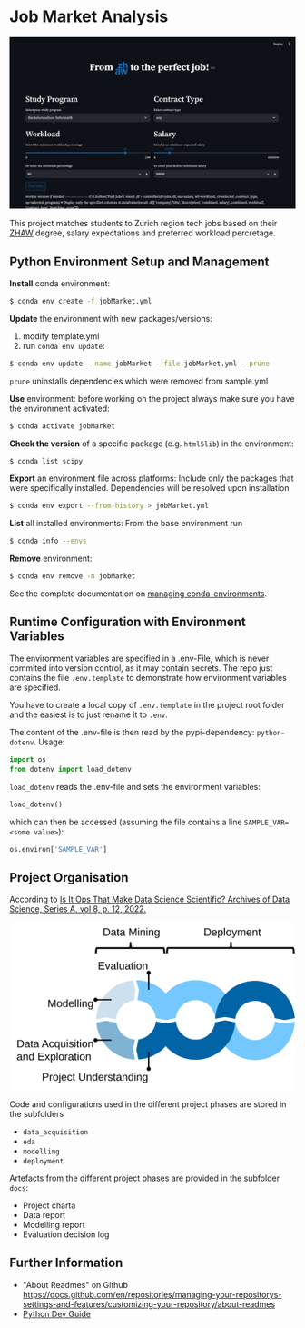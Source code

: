 # Job Market Analysis 
![Job Market Analysis Homepage](figs/ZHAWProject.jpeg)
<!--
Change `sample` to the respective project name in
* filename of .yml file
* environment name in .yml-file
* in the commands below

Adapted the `LICENSE` as required.

Provide a brief description of the project here.
-->
This project matches students to Zurich region tech jobs based on their [ZHAW](https://www.zhaw.ch/en/university/) degree, salary expectations and preferred workload percretage.

## Python Environment Setup and Management
**Install** conda environment:
```sh
$ conda env create -f jobMarket.yml
```
**Update** the environment with new packages/versions:
1. modify template.yml
2. run `conda env update`:
```sh
$ conda env update --name jobMarket --file jobMarket.yml --prune
```
`prune` uninstalls dependencies which were removed from sample.yml

**Use** environment:
before working on the project always make sure you have the environment activated:
```sh
$ conda activate jobMarket
```

**Check the version** of a specific package (e.g. `html5lib`) in the environment:
```sh
$ conda list scipy
```

**Export** an environment file across platforms:
Include only the packages that were specifically installed. Dependencies will be resolved upon installation
```sh
$ conda env export --from-history > jobMarket.yml
```

**List** all installed environments:
From the base environment run
```sh
$ conda info --envs
```

**Remove** environment:
```sh
$ conda env remove -n jobMarket
```

See the complete documentation on [managing conda-environments](https://docs.conda.io/projects/conda/en/latest/user-guide/tasks/manage-environments.html).

## Runtime Configuration with Environment Variables
The environment variables are specified in a .env-File, which is never commited into version control, as it may contain secrets. The repo just contains the file `.env.template` to demonstrate how environment variables are specified.

You have to create a local copy of `.env.template` in the project root folder and the easiest is to just rename it to `.env`.

The content of the .env-file is then read by the pypi-dependency: `python-dotenv`. Usage:
```python
import os
from dotenv import load_dotenv
```

`load_dotenv` reads the .env-file and sets the environment variables:

```python
load_dotenv()
```

which can then be accessed (assuming the file contains a line `SAMPLE_VAR=<some value>`):

```python
os.environ['SAMPLE_VAR']
```

## Project Organisation
According to [Is It Ops That Make Data Science Scientific? Archives of Data Science, Series A, vol 8, p. 12, 2022.](https://publikationen.bibliothek.kit.edu/1000150238/152958955)

![The Data Science Process](figs/dsprocess.svg)

Code and configurations used in the different project phases are stored in the subfolders
* `data_acquisition`
* `eda`
* `modelling`
* `deployment`

Artefacts from the different project phases are provided in the subfolder `docs`:
* Project charta
* Data report
* Modelling report
* Evaluation decision log

## Further Information
* "About Readmes" on Github
https://docs.github.com/en/repositories/managing-your-repositorys-settings-and-features/customizing-your-repository/about-readmes
* [Python Dev Guide](refs/python_dev_guide.md)